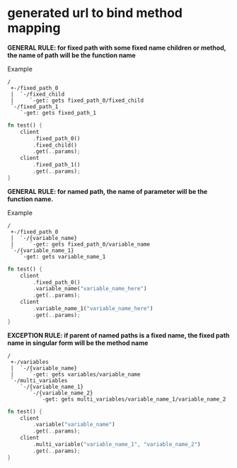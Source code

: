 # generated url to bind method mapping

**GENERAL RULE: for fixed path with some fixed name 
children or method, the name of path will be the function name**

Example

```
/
 +-/fixed_path_0
 |  `-/fixed_child
 |     `-get: gets fixed_path_0/fixed_child
 `-/fixed_path_1
    `-get: gets fixed_path_1
```

```rust
fn test() {
    client
        .fixed_path_0()
        .fixed_child()
        .get(..params);
    client
        .fixed_path_1()
        .get(..params);
}
```

**GENERAL RULE: for named path, the name of parameter will be the function name.**

Example

```
/
 +-/fixed_path_0
 |  `-/{variable_name}
 |     `-get: gets fixed_path_0/variable_name
 `-/{variable_name_1}
    `-get: gets variable_name_1
```

```rust
fn test() {
    client
        .fixed_path_0()
        .variable_name("variable_name_here")
        .get(..params);
    client
        .variable_name_1("variable_name_here")
        .get(..params);
}
```

**EXCEPTION RULE: if parent of named paths is a fixed name,
the fixed path name in singular form will be the method name**

```
/
 +-/variables
 |  `-/{variable_name}
 |     `-get: gets variables/variable_name
 `-/multi_variables
    `-/{variable_name_1}
       `-/{variable_name_2}
          `-get: gets multi_variables/variable_name_1/variable_name_2
```

```rust
fn test() {
    client
        .variable("variable_name")
        .get(..params);
    client
        .multi_variable("variable_name_1", "variable_name_2")
        .get(..params);
}
```

